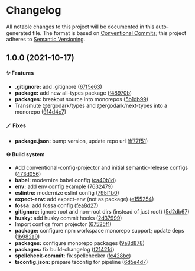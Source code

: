 # Changelog

All notable changes to this project will be documented in this auto-generated
file. The format is based on [Conventional Commits][1]; this project adheres to
[Semantic Versioning][2].

## 1.0.0 (2021-10-17)

#### ✨ Features

- **.gitignore:** add .gitignore ([67f5e63][3])
- **package:** add new all-types package ([f48970b][4])
- **packages:** breakout source into monorepos ([5b1db99][5])
- Transmute @ergodark/types and @ergodark/next-types into a monorepo
  ([914d4c7][6])

#### 🪄 Fixes

- **package.json:** bump version, update repo url ([ff77f51][7])

#### ⚙️ Build system

- Add conventional-config-projector and initial semantic-release configs
  ([473d056][8])
- **babel:** modernize babel config ([ca40b1d][9])
- **env:** add env config example ([7632479][10])
- **eslintrc:** modernize eslint config ([795f1b0][11])
- **expect-env:** add expect-env (not as package) ([e155254][12])
- **fossa:** add fossa config ([fea8d27][13])
- **gitignore:** ignore root and non-root dirs (instead of just root)
  ([5d2db67][14])
- **husky:** add husky commit hooks ([2d37999][15])
- Import configs from projector ([67525f1][16])
- **package:** configure npm workspace monorepo support; update deps
  ([1b982a9][17])
- **packages:** configure monorepo packages ([9a8d878][18])
- **packages:** fix build-changelog ([f21421d][19])
- **spellcheck-commit:** fix spellchecker ([fc428bc][20])
- **tsconfig.json:** prepare tsconfig for pipeline ([6d5e4d7][21])

[1]: https://conventionalcommits.org
[2]: https://semver.org
[3]:
  https://github.com/Xunnamius/typescript-utils/commit/67f5e63863018babf847f4bbf21960b91eb1e7b8
[4]:
  https://github.com/Xunnamius/typescript-utils/commit/f48970bcaa65c3d0746a3490bd386775b34cf937
[5]:
  https://github.com/Xunnamius/typescript-utils/commit/5b1db99ef8ec7fae251f05201c4679ca20498be2
[6]:
  https://github.com/Xunnamius/typescript-utils/commit/914d4c799789a3e435ec8d4d9665795fdbc416aa
[7]:
  https://github.com/Xunnamius/typescript-utils/commit/ff77f51af680b661040be726b65c26d0e89e2c9c
[8]:
  https://github.com/Xunnamius/typescript-utils/commit/473d0566738b8cfd80c33203f2a1793e4e48a98d
[9]:
  https://github.com/Xunnamius/typescript-utils/commit/ca40b1de6687af9fbb08d65f2dd54f25a31cd218
[10]:
  https://github.com/Xunnamius/typescript-utils/commit/7632479fb9634255731914dece4d49f0c786d0fd
[11]:
  https://github.com/Xunnamius/typescript-utils/commit/795f1b05aa85e940d5ac70d55287629dc27d5f7e
[12]:
  https://github.com/Xunnamius/typescript-utils/commit/e155254c68ab405e9e277cb011fe0f8b423986fc
[13]:
  https://github.com/Xunnamius/typescript-utils/commit/fea8d27bed560784622a8e86f3349e50cdfd18ab
[14]:
  https://github.com/Xunnamius/typescript-utils/commit/5d2db67d1bf14a725a243fb5e3184494a1a20ecf
[15]:
  https://github.com/Xunnamius/typescript-utils/commit/2d37999b7f931b4cab1a378361a2cbf72eb82c15
[16]:
  https://github.com/Xunnamius/typescript-utils/commit/67525f12955e59472c72cd3da2393776725551ba
[17]:
  https://github.com/Xunnamius/typescript-utils/commit/1b982a9e245f12fd8e91ea58c8ad7c059602959b
[18]:
  https://github.com/Xunnamius/typescript-utils/commit/9a8d878542b4861bfd1691700f3d9fafd8534801
[19]:
  https://github.com/Xunnamius/typescript-utils/commit/f21421df00b0814bc7a87a273bd897a6807d399f
[20]:
  https://github.com/Xunnamius/typescript-utils/commit/fc428bc5952c9c761340b23453028e07423c5471
[21]:
  https://github.com/Xunnamius/typescript-utils/commit/6d5e4d74d98108615d85b043043e0084f1ad614c
